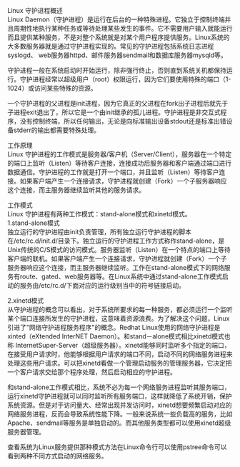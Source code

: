 Linux 守护进程概述  
Linux Daemon（守护进程）是运行在后台的一种特殊进程。它独立于控制终端并且周期性地执行某种任务或等待处理某些发生的事件。它不需要用户输入就能运行而且提供某种服务，不是对整个系统就是对某个用户程序提供服务。Linux系统的大多数服务器就是通过守护进程实现的。常见的守护进程包括系统日志进程syslogd、 web服务器httpd、邮件服务器sendmail和数据库服务器mysqld等。  

守护进程一般在系统启动时开始运行，除非强行终止，否则直到系统关机都保持运行。守护进程经常以超级用户（root）权限运行，因为它们要使用特殊的端口（1-1024）或访问某些特殊的资源。  
 
一个守护进程的父进程是init进程，因为它真正的父进程在fork出子进程后就先于子进程exit退出了，所以它是一个由init继承的孤儿进程。守护进程是非交互式程序，没有控制终端，所以任何输出，无论是向标准输出设备stdout还是标准出错设备stderr的输出都需要特殊处理。  


工作原理  
Linux 守护进程的工作模式是服务器/客户机（Server/Client），服务器在一个特定的端口上监听（Listen）等待客户连接，连接成功后服务器和客户端通过端口进行数据通信。守护进程的工作就是打开一个端口，并且监听（Listen）等待客户连接。如果客户端产生一个连接请求，守护进程就创建（Fork）一个子服务器响应这个连接，而主服务器继续监听其他的服务请求。  

工作模式  
Linux 守护进程有两种工作模式：stand-alone模式和xinetd模式。  
1.stand-alone模式   
独立运行的守护进程由init负责管理，所有独立运行守护进程的脚本在/etc/rc.d/init.d/目录下。独立运行的守护进程工作方式称作stand-alone，是Unix传统的C/S模式的访问模式。服务器监听（Listen）在一个特点的端口上等待客户端的联机。如果客户端产生一个连接请求，守护进程就创建（Fork）一个子服务器响应这个连接，而主服务器继续监听。工作在stand-alone模式下的网络服务有route、gated、web服务器等。在Linux系统中通过stand-alone工作模式启动的服务由/etc/rc.d/下面对应的运行级别当中的符号链接启动。   
 
2.xinetd模式   
从守护进程的概念可以看出，对于系统所要求的每一种服务，都必须运行一个监听某个端口连接所发生的守护进程，这意味着资源浪费。为了解决这个问题，Linux引进了"网络守护进程服务程序"的概念。Redhat Linux使用的网络守护进程是xinted（eXtended InterNET Daemon）。和stand－alone模式相比xinetd模式也称 InternetSuper-Server（超级服务器）。xinetd能够同时监听多个指定的端口，在接受用户请求时，他能够根据用户请求的端口不同，启动不同的网络服务进程来处理这些用户请求。可以把xinetd看做一个管理启动服务的管理服务器，它决定把一个客户请求交给那个程序处理，然后启动相应的守护进程。  
 
和stand-alone工作模式相比，系统不必为每一个网络服务进程监听其服务端口，运行xinetd守护进程就可以同时监听所有服务端口，这样就降低了系统开销，保护系统资源。但是对于访问量大、经常出现并发访问时，xinetd想要频繁启动对应的网络服务进程，反而会导致系统性能下降。一般来说系统一些负载高的服务，比如Apache、sendmail等服务是单独启动的。而其他服务类型都可以使用xinetd超级服务器管理。  

查看系统为Linux服务提供那种模式方法在Linux命令行可以使用pstree命令可以看到两种不同方式启动的网络服务。    